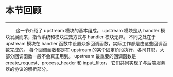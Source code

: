 # 本节回顾
***

&emsp;&emsp;
这一节介绍了 upstream 模块的基本组成。
upstream 模块是从 handler 模块发展而来，指令系统和模块生效方式与 handler 模块无异。
不同之处在于 upstream 模块在 handler 函数中设置众多回调函数，实际工作都是由这些回调函数完成的。
每个回调函数都是在 upstream 的某个固定阶段执行，各司其职，大部分回调函数一般不会真正用到。
upstream 最重要的回调函数是 create_request、process_header 和 input_filter，
它们共同实现了与后端服务器的协议的解析部分。